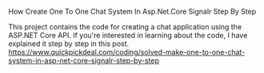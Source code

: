 How Create One To One Chat System In Asp.Net.Core Signalr Step By Step


This project  contains the code for creating a chat application using the ASP.NET Core API. If you're interested in learning about the code, I have explained it step by step in this post.
https://www.quickpickdeal.com/coding/solved-make-one-to-one-chat-system-in-asp-net-core-signalr-step-by-step
